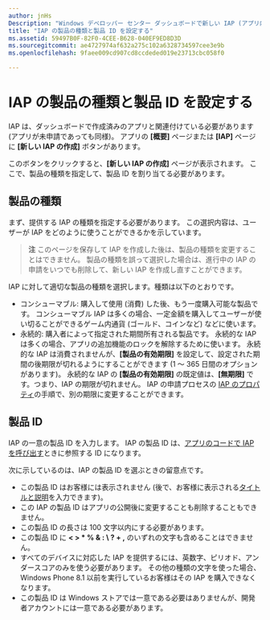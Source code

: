 ```yaml
---
author: jnHs
Description: "Windows デベロッパー センター ダッシュボードで新しい IAP (アプリ内製品) を作成する際は、製品の種類を指定して、製品 ID を割り当てる必要があります。"
title: "IAP の製品の種類と製品 ID を設定する"
ms.assetid: 59497B0F-82F0-4CEE-B628-040EF9ED8D3D
ms.sourcegitcommit: ae4727974af632a275c102a6328734597cee3e9b
ms.openlocfilehash: 9faee009cd907cd8ccdeded019e23713cbc058f0

---
```


# IAP の製品の種類と製品 ID を設定する

IAP は、ダッシュボードで作成済みのアプリと関連付けている必要があります (アプリが未申請であっても同様)。 アプリの **[概要]** ページまたは **[IAP]** ページに **[新しい IAP の作成]** ボタンがあります。

このボタンをクリックすると、**[新しい IAP の作成]** ページが表示されます。 ここで、製品の種類を指定して、製品 ID を割り当てる必要があります。

## 製品の種類

まず、提供する IAP の種類を指定する必要があります。 この選択内容は、ユーザーが IAP をどのように使うことができるかを示しています。

> **注** このページを保存して IAP を作成した後は、製品の種類を変更することはできません。 製品の種類を誤って選択した場合は、進行中の IAP の申請をいつでも削除して、新しい IAP を作成し直すことができます。

IAP に対して適切な製品の種類を選択します。種類は以下のとおりです。

- コンシューマブル: 購入して使用 (消費) した後、もう一度購入可能な製品です。 コンシューマブル IAP は多くの場合、一定金額を購入してユーザーが使い切ることができるゲーム内通貨 (ゴールド、コインなど) などに使います。
- 永続的: 購入者によって指定された期間所有される製品です。 永続的な IAP は多くの場合、アプリの追加機能のロックを解除するために使います。 永続的な IAP は消費されませんが、**[製品の有効期限]** を設定して、設定された期間の後期限が切れるようにすることができます (1 ～ 365 日間のオプションがあります)。 永続的な IAP の **[製品の有効期限]** の既定値は、**[無期限]** です。つまり、IAP の期限が切れません。 IAP の申請プロセスの [IAP のプロパティ](enter-iap-properties.md)の手順で、別の期限に変更することができます。

## 製品 ID

IAP の一意の製品 ID を入力します。 IAP の製品 ID は、[アプリのコードで IAP を呼び出す](https://msdn.microsoft.com/library/windows/apps/mt219684)ときに参照する ID になります。

次に示しているのは、IAP の製品 ID を選ぶときの留意点です。

-   この製品 ID はお客様には表示されません (後で、お客様に表示される[タイトルと説明](create-iap-descriptions.md)を入力できます)。
-   この IAP の製品 ID はアプリの公開後に変更することも削除することもできません。
-   この製品 ID の長さは 100 文字以内にする必要があります。
-   この製品 ID に **&lt; &gt; \* % & : \\ ? + ,** のいずれの文字も含めることはできません。
-   すべてのデバイスに対応した IAP を提供するには、英数字、ピリオド、アンダースコアのみを使う必要があります。 その他の種類の文字を使った場合、Windows Phone 8.1 以前を実行しているお客様はその IAP を購入できなくなります。
-   この製品 ID は Windows ストアでは一意である必要はありませんが、開発者アカウントには一意である必要があります。
 







<!--HONumber=Jun16_HO4-->


